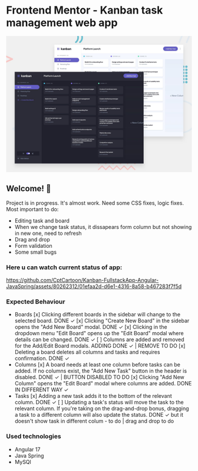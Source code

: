 # Frontend Mentor - Kanban task management web app

![Design preview for the Kanban task management web app coding challenge](./preview.jpg)

## Welcome! 👋

Project is in progress. It's almost work. Need some CSS fixes, logic fixes. Most important to do:

- Editing task and board
- When we change task status, it dissapears form column but not showing in new one, need to refresh
- Drag and drop
- Form validation
- Some small bugs

### Here u can watch current status of app:

https://github.com/CptCartoon/Kanban-FullstackApp-Angular-JavaSpring/assets/80262312/01efaa2d-d6e1-4316-8a58-b467283f7f5d

### Expected Behaviour

- Boards
  [x] Clicking different boards in the sidebar will change to the selected board. DONE ✓
  [x] Clicking "Create New Board" in the sidebar opens the "Add New Board" modal. DONE ✓
  [x] Clicking in the dropdown menu "Edit Board" opens up the "Edit Board" modal where details can be changed. DONE ✓
  [ ] Columns are added and removed for the Add/Edit Board modals. ADDING DONE ✓ | REMOVE TO DO
  [x] Deleting a board deletes all columns and tasks and requires confirmation. DONE ✓
- Columns
  [x] A board needs at least one column before tasks can be added. If no columns exist, the "Add New Task" button in the header is disabled. DONE ✓ | BUTTON DISABLED TO DO
  [x] Clicking "Add New Column" opens the "Edit Board" modal where columns are added. DONE IN DIFFERENT WAY ✓
- Tasks
  [x] Adding a new task adds it to the bottom of the relevant column. DONE ✓
  [ ] Updating a task's status will move the task to the relevant column. If you're taking on the drag-and-drop bonus, dragging a task to a different column will also update the status. DONE ✓ but it doesn't show task in different colum - to do | drag and drop to do

### Used technologies
- Angular 17
- Java Spring
- MySQl
